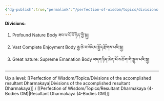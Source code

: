 ```yaml
---
{"dg-publish":true,"permalink":"/perfection-of-wisdom/topics/divisions-into-three-buddha-bodies/"}
---
```


**Divisions:**
1. Profound Nature Body ཟབ་པ་ངོ་བོ་ཉིད་ཀྱི་སྐུ།
2. Vast Complete Enjoyment Body རྒྱ་ཆེ་བ་ལོངས་སྤྱོད་རྫོགས་པའི་སྐུ།
3. Great nature: Supreme Emanation Body བདག་ཉིད་ཆེན་པོ་མཆོག་གི་སྤྲུལ་པའི་སྐུ།



---
Up a level: [[Perfection of Wisdom/Topics/Divisions of the accomplished resultant Dharmakaya\|Divisions of the accomplished resultant Dharmakaya]] / [[Perfection of Wisdom/Topics/Resultant Dharmakaya (4-Bodies GM)\|Resultant Dharmakaya (4-Bodies GM)]]
